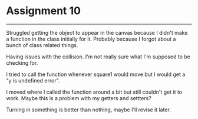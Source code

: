# Assignment 10
---
Struggled getting the object to appear in the canvas because I didn't make a function in the class initially for it. Probably because I forgot about a bunch of class related things.

Having issues with the collision. I'm not really sure what I'm supposed to be checking for.

I tried to call the function whenever square1 would move but I would get a "y is undefined error".

I moved where I called the function around a bit but still couldn't get it to work. Maybe this is a problem with my getters and settters?

Turning in something is better than nothing, maybe I'll revise it later. 
